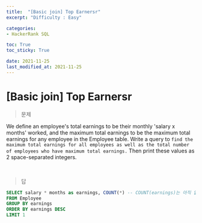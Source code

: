 ```yaml
---
title:  "[Basic join] Top Earnersr"
excerpt: "Difficulty : Easy"

categories:
- HackerRank SQL

toc: True
toc_sticky: True

date: 2021-11-25
last_modified_at: 2021-11-25
---
```


# [Basic join] Top Earnersr

> 문제

We define an employee's total earnings to be their monthly 'salary x months' worked, and the maximum total earnings to be the maximum total earnings for any employee in the Employee table. Write a query to `find the maximum total earnings for all employees as well as the total number of employees who have maximum total earnings.` Then print these values as 2 space-separated integers.

<br>


> 답

```sql
SELECT salary * months as earnings, COUNT(*) -- COUNT(earnings)는 아직 없는 column이라 안되는듯
FROM Employee
GROUP BY earnings
ORDER BY earnings DESC
LIMIT 1
```

